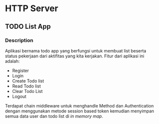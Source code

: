 # HTTP Server

## TODO List App

### Description

Aplikasi bernama todo app yang berfungsi untuk membuat list beserta status pekerjaan dari aktifitas yang kita kerjakan. Fitur dari aplikasi ini adalah:

- Register
- Login
- Create Todo list
- Read Todo list
- Clear Todo List
- Logout

Terdapat chain middleware untuk menghandle Method dan Authentication dengan menggunakan metode session based token kemudian menyimpan semua data user dan todo list di _in memory map_.